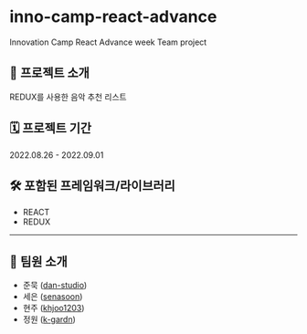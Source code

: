 # inno-camp-react-advance

Innovation Camp React Advance week Team project

## 📢 프로젝트 소개
REDUX를 사용한 음악 추천 리스트

## 🗓 프로젝트 기간
2022.08.26 - 2022.09.01

## 🛠 포함된 프레임워크/라이브러리
- REACT
- REDUX
--------------------
## 👥 팀원 소개
- 준묵 ([dan-studio](https://github.com/dan-studio))
- 세은 ([senasoon](https://github.com/senasoon))
- 현주 ([khjoo1203](https://github.com/khjoo1203))
- 정원 ([k-gardn](https://github.com/k-gardn))
